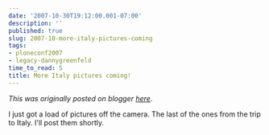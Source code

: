 ```yaml
---
date: '2007-10-30T19:12:00.001-07:00'
description: ''
published: true
slug: 2007-10-more-italy-pictures-coming
tags:
- ploneconf2007
- legacy-dannygreenfeld
time_to_read: 5
title: More Italy pictures coming!
---
```


*This was originally posted on blogger [here](https://dannygreenfeld.blogspot.com/2007/10/more-italy-pictures-coming.html)*.

I just got a load of pictures off the camera.  The last of the ones from the trip to Italy.  I'll post them shortly.